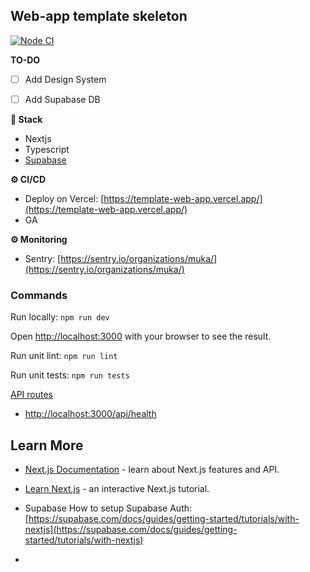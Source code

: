 ## Web-app template skeleton
[![Node CI](https://github.com/ferminhg/template-web-app/actions/workflows/ci.yml/badge.svg?branch=main)](https://github.com/ferminhg/template-web-app/actions/workflows/ci.yml)

**TO-DO**
- [ ] Add Design System
- [ ] Add Supabase DB


**🔧 Stack**
- Nextjs
- Typescript
- [Supabase](https://app.supabase.com/project/ippuhvjambzzolfevvsn)

**⚙️ CI/CD**
- Deploy on Vercel: [https://template-web-app.vercel.app/](https://template-web-app.vercel.app/)
- GA


**⚙️ Monitoring**
- Sentry: [https://sentry.io/organizations/muka/](https://sentry.io/organizations/muka/)

### Commands

Run locally: `npm run dev`

Open [http://localhost:3000](http://localhost:3000) with your browser to see the result.

Run unit lint:  `npm run lint`

Run unit tests:  `npm run tests`


[API routes](https://nextjs.org/docs/api-routes/introduction)
- [http://localhost:3000/api/health](http://localhost:3000/api/health)

## Learn More

- [Next.js Documentation](https://nextjs.org/docs) - learn about Next.js features and API.
- [Learn Next.js](https://nextjs.org/learn) - an interactive Next.js tutorial.

- Supabase How to setup Supabase Auth: [https://supabase.com/docs/guides/getting-started/tutorials/with-nextjs](https://supabase.com/docs/guides/getting-started/tutorials/with-nextjs)
- 